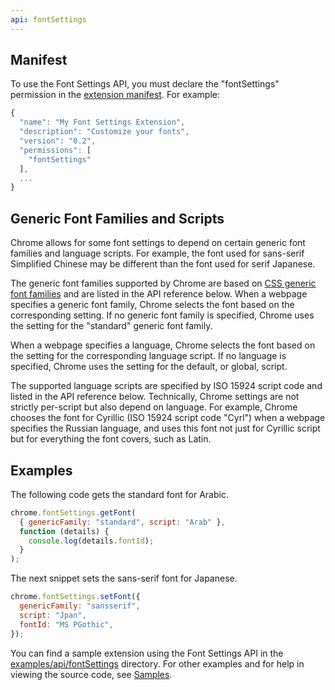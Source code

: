 ```yaml
---
api: fontSettings
---
```


## Manifest

To use the Font Settings API, you must declare the "fontSettings" permission in the [extension
manifest][1]. For example:

```js
{
  "name": "My Font Settings Extension",
  "description": "Customize your fonts",
  "version": "0.2",
  "permissions": [
    "fontSettings"
  ],
  ...
}
```

## Generic Font Families and Scripts

Chrome allows for some font settings to depend on certain generic font families and language
scripts. For example, the font used for sans-serif Simplified Chinese may be different than the font
used for serif Japanese.

The generic font families supported by Chrome are based on [CSS generic font families][2] and are
listed in the API reference below. When a webpage specifies a generic font family, Chrome selects
the font based on the corresponding setting. If no generic font family is specified, Chrome uses the
setting for the "standard" generic font family.

When a webpage specifies a language, Chrome selects the font based on the setting for the
corresponding language script. If no language is specified, Chrome uses the setting for the default,
or global, script.

The supported language scripts are specified by ISO 15924 script code and listed in the API
reference below. Technically, Chrome settings are not strictly per-script but also depend on
language. For example, Chrome chooses the font for Cyrillic (ISO 15924 script code "Cyrl") when a
webpage specifies the Russian language, and uses this font not just for Cyrillic script but for
everything the font covers, such as Latin.

## Examples

The following code gets the standard font for Arabic.

```js
chrome.fontSettings.getFont(
  { genericFamily: "standard", script: "Arab" },
  function (details) {
    console.log(details.fontId);
  }
);
```

The next snippet sets the sans-serif font for Japanese.

```js
chrome.fontSettings.setFont({
  genericFamily: "sansserif",
  script: "Jpan",
  fontId: "MS PGothic",
});
```

You can find a sample extension using the Font Settings API in the [examples/api/fontSettings][3]
directory. For other examples and for help in viewing the source code, see [Samples][4].

[1]: /docs/extensions/mv2/tabs
[2]: https://www.w3.org/TR/CSS21/fonts.html#generic-font-families
[3]: https://github.com/GoogleChrome/chrome-extensions-samples/tree/master/mv2-archive/api/fontSettings/
[4]: /docs/extensions/mv2/samples
